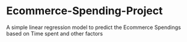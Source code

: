 # Ecommerce-Spending-Project
A simple linear regression model to predict the Ecommerce Spendings based on Time spent and other factors
